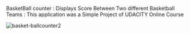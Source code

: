 
BasketBall counter : Displays Score Between Two different Basketball Teams : This application was a Simple Project of UDACITY Online Course


![basket-ballcounter2](https://user-images.githubusercontent.com/29543701/45328915-3a08ab00-b55e-11e8-8812-832d8a541554.png)
